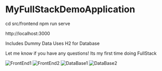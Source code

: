 # MyFullStackDemoApplication


cd src/frontend 
npm run serve   

http://localhost:3000


Includes Dummy Data
Uses H2 for Database

Let me know if you have any questions!
Its my first time doing FullStack

![FrontEnd1](https://user-images.githubusercontent.com/79654863/178645904-c50af3fc-8866-4222-926e-3c6ee7beba29.JPG)
![FrontEnd2](https://user-images.githubusercontent.com/79654863/178645898-06b763c9-c306-42cc-8cb4-73ad69282c7e.JPG)
![DataBase1](https://user-images.githubusercontent.com/79654863/178645900-ad4c74a4-023f-442f-bdf7-2da2c18cfa66.JPG)
![DataBase2](https://user-images.githubusercontent.com/79654863/178645902-aeb026ef-b342-4c4e-8a9b-5c683fb380d5.JPG)
